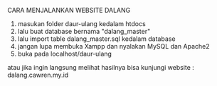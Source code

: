 CARA MENJALANKAN WEBSITE DALANG


1. masukan folder daur-ulang kedalam htdocs
2. lalu buat database bernama "dalang_master"
3. lalu import table dalang_master.sql kedalam database
4. jangan lupa membuka Xampp dan nyalakan MySQL dan Apache2
5. buka pada localhost/daur-ulang

atau jika ingin langsung melihat hasilnya bisa kunjungi website : dalang.cawren.my.id
